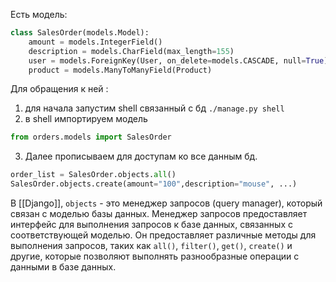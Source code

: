 Есть модель:
```python
class SalesOrder(models.Model):
	amount = models.IntegerField()
	description = models.CharField(max_length=155)
	user = models.ForeignKey(User, on_delete=models.CASCADE, null=True)
	product = models.ManyToManyField(Product)
```
Для обращения к ней :
1) для начала запустим shell связанный с бд `./manage.py shell`
2) в shell импортируем модель 
```python
from orders.models import SalesOrder
```
3) Далее прописываем для доступам ко все данным бд.
```python
order_list = SalesOrder.objects.all()
SalesOrder.objects.create(amount="100",description="mouse", ...)
```
В [[Django]], `objects` - это менеджер запросов (query manager), который связан с моделью базы данных. 
Менеджер запросов предоставляет интерфейс для выполнения запросов к базе данных, связанных с соответствующей моделью. Он предоставляет различные методы для выполнения запросов, таких как `all()`, `filter()`, `get()`, `create()` и другие, которые позволяют выполнять разнообразные операции с данными в базе данных.
